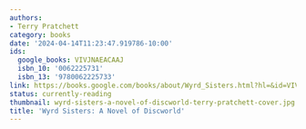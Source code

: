 ```yaml
---
authors:
- Terry Pratchett
category: books
date: '2024-04-14T11:23:47.919786-10:00'
ids:
  google_books: VIVJNAEACAAJ
  isbn_10: '0062225731'
  isbn_13: '9780062225733'
link: https://books.google.com/books/about/Wyrd_Sisters.html?hl=&id=VIVJNAEACAAJ
status: currently-reading
thumbnail: wyrd-sisters-a-novel-of-discworld-terry-pratchett-cover.jpg
title: 'Wyrd Sisters: A Novel of Discworld'
---
```

